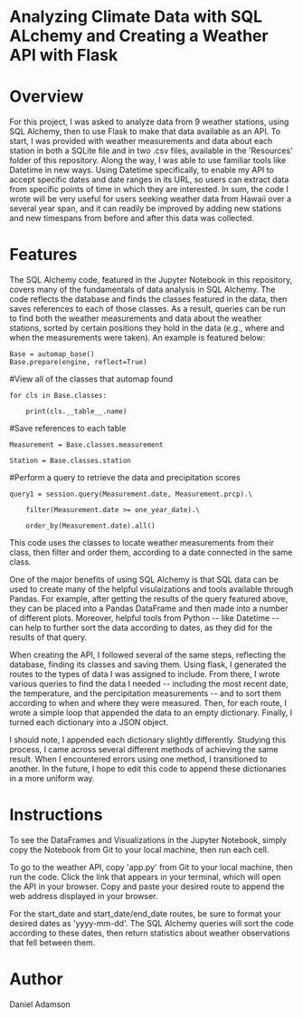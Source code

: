 # Analyzing Climate Data with SQL ALchemy and Creating a Weather API with Flask

# Overview

For this project, I was asked to analyze data from 9 weather stations, using SQL Alchemy, then to use Flask to make that data available as an API. To start,
I was provided with weather measurements and data about each station in both a SQLite file and in two .csv files, available in the 'Resources' folder of this
repository. Along the way, I was able to use familiar tools like Datetime in new ways. Using Datetime specifically, to enable my API to accept specific dates and date ranges
in its URL, so users can extract data from specific points of time in which they are interested. In sum, the code I wrote will be very useful for users seeking
weather data from Hawaii over a several year span, and it can readily be improved by adding new stations and new timespans from before and after this data
was collected.

# Features

The SQL Alchemy code, featured in the Jupyter Notebook in this repository, covers many of the fundamentals of data analysis in SQL Alchemy. The code reflects
the database and finds the classes featured in the data, then saves references to each of those classes. As a result, queries can be run to find both the 
weather measurements and data about the weather stations, sorted by certain positions they hold in the data (e.g., where and when the measurements were taken).
An example is featured below:

    Base = automap_base()
    Base.prepare(engine, reflect=True)

#View all of the classes that automap found

    for cls in Base.classes:

        print(cls.__table__.name)

#Save references to each table

    Measurement = Base.classes.measurement

    Station = Base.classes.station

#Perform a query to retrieve the data and precipitation scores

    query1 = session.query(Measurement.date, Measurement.prcp).\

        filter(Measurement.date >= one_year_date).\
    
        order_by(Measurement.date).all()
    
This code uses the classes to locate weather measurements from their class, then filter and order them, according to a date connected in the same class.

One of the major benefits of using SQL Alchemy is that SQL data can be used to create many of the helpful visulaizations and tools available through Pandas.
For example, after getting the results of the query featured above, they can be placed into a Pandas DataFrame and then made into a number of different plots.
Moreover, helpful tools from Python -- like Datetime -- can help to further sort the data according to dates, as they did for the results of that query.

When creating the API, I followed several of the same steps, reflecting the database, finding its classes and saving them. Using flask, I generated the routes
to the types of data I was assigned to include. From there, I wrote various queries to find the data I needed -- including the most recent date, the temperature,
and the percipitation measurements -- and to sort them according to when and where they were measured. Then, for each route, I wrote a simple loop that appended
the data to an empty dictionary. Finally, I turned each dictionary into a JSON object. 

I should note, I appended each dictionary slightly differently. Studying this process, I came across several different methods of achieving the same result.
When I encountered errors using one method, I transitioned to another. In the future, I hope to edit this code to append these dictionaries in a more uniform
way.

# Instructions

To see the DataFrames and Visualizations in the Jupyter Notebook, simply copy the Notebook from Git to your local machine, then run each cell.

To go to the weather API, copy 'app.py' from Git to your local machine, then run the code. Click the link that appears in your terminal, which will open
the API in your browser. Copy and paste your desired route to append the web address displayed in your browser. 

For the start_date and start_date/end_date routes, be sure to format your desired dates as 'yyyy-mm-dd'. The SQL Alchemy queries will sort the code according
to these dates, then return statistics about weather observations that fell between them.

# Author
Daniel Adamson  
